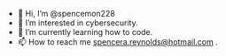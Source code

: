 - 👋 Hi, I’m @spencemon228
- 👀 I’m interested in cybersecurity.
- 🌱 I’m currently learning how to code.
- 📫 How to reach me spencera.reynolds@hotmail.com .

<!---
spencemon228/spencemon228 is a ✨ special ✨ repository because its `README.md` (this file) appears on your GitHub profile.
You can click the Preview link to take a look at your changes.
--->
